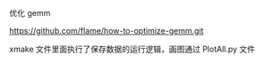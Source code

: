 
优化 gemm

https://github.com/flame/how-to-optimize-gemm.git


xmake 文件里面执行了保存数据的运行逻辑，画图通过 PlotAll.py 文件